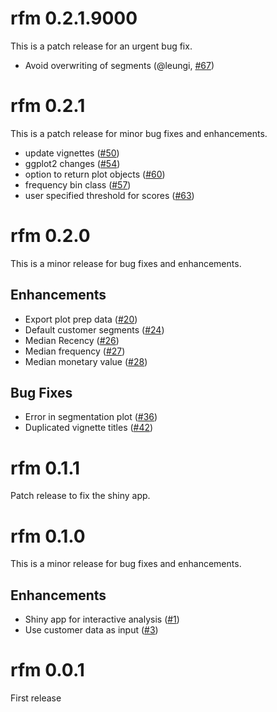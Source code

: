 # rfm 0.2.1.9000

This is a patch release for an urgent bug fix.

- Avoid overwriting of segments (@leungi, [#67](https://github.com/rsquaredacademy/rfm/issues/67))

# rfm 0.2.1

This is a patch release for minor bug fixes and enhancements.

- update vignettes ([#50](https://github.com/rsquaredacademy/rfm/issues/50))
- ggplot2 changes ([#54](https://github.com/rsquaredacademy/rfm/issues/54))
- option to return plot objects ([#60](https://github.com/rsquaredacademy/rfm/issues/60))
- frequency bin class ([#57](https://github.com/rsquaredacademy/rfm/issues/57))
- user specified threshold for scores ([#63](https://github.com/rsquaredacademy/rfm/issues/63))

# rfm 0.2.0

This is a minor release for bug fixes and enhancements.

## Enhancements

- Export plot prep data ([#20](https://github.com/rsquaredacademy/rfm/issues/20))
- Default customer segments ([#24](https://github.com/rsquaredacademy/rfm/issues/24))
- Median Recency ([#26](https://github.com/rsquaredacademy/rfm/issues/26))
- Median frequency ([#27](https://github.com/rsquaredacademy/rfm/issues/27))
- Median monetary value ([#28](https://github.com/rsquaredacademy/rfm/issues/28))

## Bug Fixes

- Error in segmentation plot ([#36](https://github.com/rsquaredacademy/rfm/issues/36))
- Duplicated vignette titles ([#42](https://github.com/rsquaredacademy/rfm/issues/42))

# rfm 0.1.1

Patch release to fix the shiny app.

# rfm 0.1.0

This is a minor release for bug fixes and enhancements.

## Enhancements

- Shiny app for interactive analysis ([#1](https://github.com/rsquaredacademy/rfm/issues/1))
- Use customer data as input ([#3](https://github.com/rsquaredacademy/rfm/issues/3))

# rfm 0.0.1

First release
